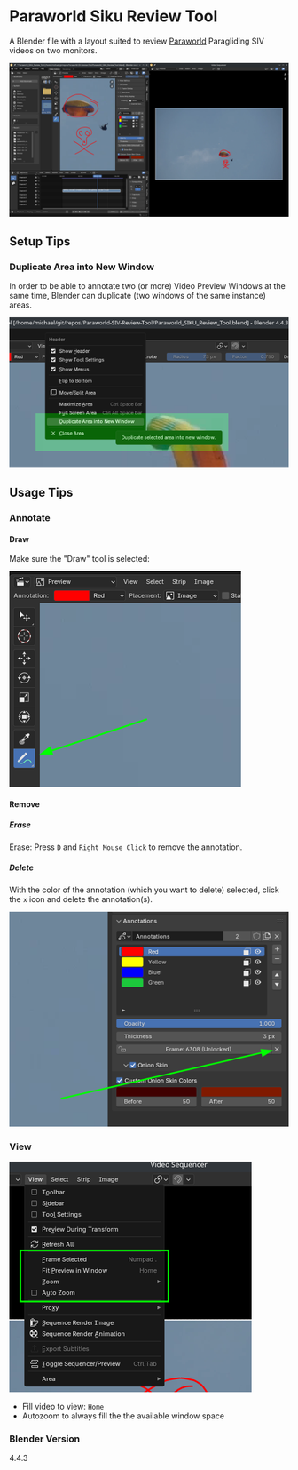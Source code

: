 # Paraworld Siku Review Tool

A Blender file with a layout suited to review 
[Paraworld](https://www.paraworld.ch/) Paragliding SIV
videos on two monitors.

![Paraworld Siku Review Tool](.media/screenshot.png "Screenshot")

## Setup Tips

### Duplicate Area into New Window

In order to be able to annotate two (or more) Video Preview Windows at the 
same time, Blender can duplicate (two windows of the same instance) areas.

![Duplicate Area into New Window](.media/duplicate_area.png "Duplicate Area into New Window")

## Usage Tips

### Annotate

#### Draw

Make sure the "Draw" tool is selected:

![Draw Tool](.media/tool.png "With Draw Tool Selected")

#### Remove

##### Erase

Erase: Press `D` and `Right Mouse Click` to remove the annotation.

##### Delete

With the color of the annotation (which you want to delete) selected, click the `x` icon
and delete the annotation(s).

![Delete Annotation](.media/delete_annotation.png "Delete Annotation from all Frames")

### View

![Views](.media/view.png "Views")

- Fill video to view: `Home`
- Autozoom to always fill the the available window space

### Blender Version

4.4.3

